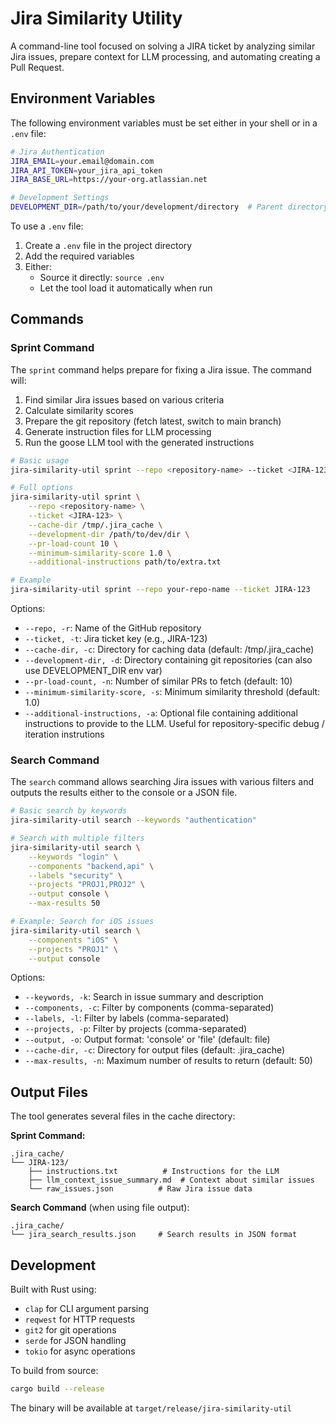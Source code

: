 # Jira Similarity Utility

A command-line tool focused on solving a JIRA ticket by analyzing similar Jira issues, prepare context for LLM processing, and automating creating a Pull Request.

## Environment Variables

The following environment variables must be set either in your shell or in a `.env` file:

```bash
# Jira Authentication
JIRA_EMAIL=your.email@domain.com
JIRA_API_TOKEN=your_jira_api_token
JIRA_BASE_URL=https://your-org.atlassian.net

# Development Settings
DEVELOPMENT_DIR=/path/to/your/development/directory  # Parent directory containing git repositories
```

To use a `.env` file:
1. Create a `.env` file in the project directory
2. Add the required variables
3. Either:
   - Source it directly: `source .env`
   - Let the tool load it automatically when run

## Commands

### Sprint Command

The `sprint` command helps prepare for fixing a Jira issue.
The command will:
1. Find similar Jira issues based on various criteria
2. Calculate similarity scores
3. Prepare the git repository (fetch latest, switch to main branch)
4. Generate instruction files for LLM processing
5. Run the goose LLM tool with the generated instructions

```bash
# Basic usage
jira-similarity-util sprint --repo <repository-name> --ticket <JIRA-123>

# Full options
jira-similarity-util sprint \
    --repo <repository-name> \
    --ticket <JIRA-123> \
    --cache-dir /tmp/.jira_cache \
    --development-dir /path/to/dev/dir \
    --pr-load-count 10 \
    --minimum-similarity-score 1.0 \
    --additional-instructions path/to/extra.txt

# Example
jira-similarity-util sprint --repo your-repo-name --ticket JIRA-123
```

Options:
- `--repo, -r`: Name of the GitHub repository
- `--ticket, -t`: Jira ticket key (e.g., JIRA-123)
- `--cache-dir, -c`: Directory for caching data (default: /tmp/.jira_cache)
- `--development-dir, -d`: Directory containing git repositories (can also use DEVELOPMENT_DIR env var)
- `--pr-load-count, -n`: Number of similar PRs to fetch (default: 10)
- `--minimum-similarity-score, -s`: Minimum similarity threshold (default: 1.0)
- `--additional-instructions, -a`: Optional file containing additional instructions to provide to the LLM. Useful for repository-specific debug / iteration instrutions

### Search Command

The `search` command allows searching Jira issues with various filters and outputs the results either to the console or a JSON file.

```bash
# Basic search by keywords
jira-similarity-util search --keywords "authentication"

# Search with multiple filters
jira-similarity-util search \
    --keywords "login" \
    --components "backend,api" \
    --labels "security" \
    --projects "PROJ1,PROJ2" \
    --output console \
    --max-results 50

# Example: Search for iOS issues
jira-similarity-util search \
    --components "iOS" \
    --projects "PROJ1" \
    --output console
```

Options:
- `--keywords, -k`: Search in issue summary and description
- `--components, -c`: Filter by components (comma-separated)
- `--labels, -l`: Filter by labels (comma-separated)
- `--projects, -p`: Filter by projects (comma-separated)
- `--output, -o`: Output format: 'console' or 'file' (default: file)
- `--cache-dir, -c`: Directory for output files (default: .jira_cache)
- `--max-results, -n`: Maximum number of results to return (default: 50)

## Output Files

The tool generates several files in the cache directory:

**Sprint Command:**
```
.jira_cache/
└── JIRA-123/
    ├── instructions.txt          # Instructions for the LLM
    ├── llm_context_issue_summary.md  # Context about similar issues
    └── raw_issues.json          # Raw Jira issue data
```

**Search Command** (when using file output):
```
.jira_cache/
└── jira_search_results.json     # Search results in JSON format
```

## Development

Built with Rust using:
- `clap` for CLI argument parsing
- `reqwest` for HTTP requests
- `git2` for git operations
- `serde` for JSON handling
- `tokio` for async operations

To build from source:
```bash
cargo build --release
```

The binary will be available at `target/release/jira-similarity-util`

